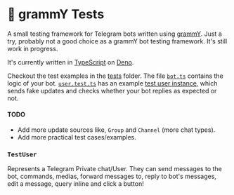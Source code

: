 # 🧪 grammY Tests

A small testing framework for Telegram bots written using
[grammY](https://grammy.dev). Just a try, probably not a good choice as a grammY
bot testing framework. It's still work in progress.

It's currently written in [TypeScript](https://typescript.org) on
[Deno](https://deno.land/).

Checkout the test examples in the [tests](/tests/) folder. The file
[`bot.ts`](/tests/bot.ts) contains the logic of your bot.
[`user.test.ts`](/tests/user.test.ts) has an example
[test user instance](#testuser), which sends fake updates and checks whether
your bot replies as expected or not.

#### TODO

- Add more update sources like, `Group` and `Channel` (more chat types).
- Add more practical test cases/examples.

### `TestUser`

Represents a Telegram Private chat/User. They can send messages to the bot,
commands, medias, forward messages to, reply to bot's messages, edit a message,
query inline and click a button!
